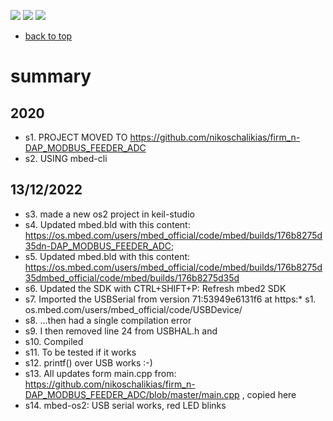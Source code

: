 [![](https://img.shields.io/badge/organization-nikoschalikias-blue.svg)](https://github.com/nikoschalikias) 
[![](https://img.shields.io/badge/remote-n--DAP__MODBUS__FEEDER__ADC-green.svg)](https://github.com/nikoschalikias/firm_n-DAP_MODBUS_FEEDER_ADC)
[![](https://img.shields.io/badge/local-F:\prj_soft\keil--studio\firm__n--DAP__MODBUS__FEEDER__ADC-orange.svg)]() 



* [back to top](README.md) 

# summary

## 2020
* s1.  PROJECT MOVED TO https://github.com/nikoschalikias/firm_n-DAP_MODBUS_FEEDER_ADC
* s2.  USING mbed-cli

##  13/12/2022
* s3.  made a new os2 project in keil-studio
* s4.  Updated mbed.bld with this content: https://os.mbed.com/users/mbed_official/code/mbed/builds/176b8275d35dn-DAP_MODBUS_FEEDER_ADC;
* s5.  Updated mbed.bld with this content: https://os.mbed.com/users/mbed_official/code/mbed/builds/176b8275d35dmbed_official/code/mbed/builds/176b8275d35d
* s6.  Updated  the SDK with CTRL+SHIFT+P: Refresh mbed2 SDK
* s7.  Imported the USBSerial from version 71:53949e6131f6 at https:* s1. os.mbed.com/users/mbed_official/code/USBDevice/
* s8.  ...then had a single compilation error
* s9.  I then  removed line 24 from USBHAL.h and 
* s10.  Compiled
* s11.  To be tested if it works
* s12.  printf() over USB works :-)
* s13. All updates form  main.cpp from: https://github.com/nikoschalikias/firm_n-DAP_MODBUS_FEEDER_ADC/blob/master/main.cpp ,  copied here
* s14. mbed-os2: USB serial works, red LED blinks